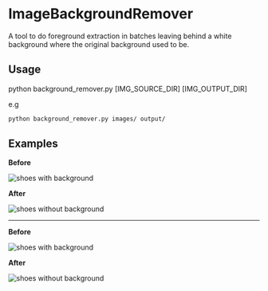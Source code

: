 # ImageBackgroundRemover
A tool to do foreground extraction in batches leaving behind a white background where the original background used to be.

## Usage
python background_remover.py [IMG_SOURCE_DIR] [IMG_OUTPUT_DIR]

e.g
```bash
python background_remover.py images/ output/
```

## Examples

**Before**

![shoes with background](https://i.imgur.com/Y3NVyP7.jpg)

**After**

![shoes without background](https://i.imgur.com/XEWvbhc.jpg)

---

**Before**

![shoes with background](https://i.imgur.com/mxkmfI4.jpg)

**After**

![shoes without background](https://i.imgur.com/feYynaR.jpg)
